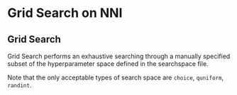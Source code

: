 Grid Search on NNI
===

## Grid Search

Grid Search performs an exhaustive searching through a manually specified subset of the hyperparameter space defined in the searchspace file. 

Note that the only acceptable types of search space are `choice`, `quniform`, `randint`. 